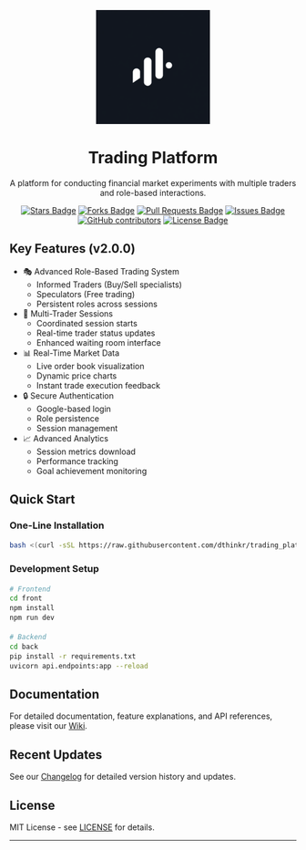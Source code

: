 <p align="center">
  <img src="front/src/assets/trading_platform_logo.png" alt="Trading Platform Logo" width="200"/>
</p>

<h1 align="center">Trading Platform</h1>

<p align="center">
  A platform for conducting financial market experiments with multiple traders and role-based interactions.
</p>

<p align="center">
  <a href="https://github.com/dthinkr/trading_platform/stargazers"><img src="https://img.shields.io/github/stars/dthinkr/trading_platform" alt="Stars Badge"/></a>
  <a href="https://github.com/dthinkr/trading_platform/network/members"><img src="https://img.shields.io/github/forks/dthinkr/trading_platform" alt="Forks Badge"/></a>
  <a href="https://github.com/dthinkr/trading_platform/pulls"><img src="https://img.shields.io/github/issues-pr/dthinkr/trading_platform" alt="Pull Requests Badge"/></a>
  <a href="https://github.com/dthinkr/trading_platform/issues"><img src="https://img.shields.io/github/issues/dthinkr/trading_platform" alt="Issues Badge"/></a>
  <a href="https://github.com/dthinkr/trading_platform/graphs/contributors"><img alt="GitHub contributors" src="https://img.shields.io/github/contributors/dthinkr/trading_platform?color=2b9348"></a>
  <a href="https://github.com/dthinkr/trading_platform/blob/master/LICENSE"><img src="https://img.shields.io/github/license/dthinkr/trading_platform?color=2b9348" alt="License Badge"/></a>
</p>

## Key Features (v2.0.0)

- 🎭 Advanced Role-Based Trading System
  - Informed Traders (Buy/Sell specialists)
  - Speculators (Free trading)
  - Persistent roles across sessions
- 👥 Multi-Trader Sessions
  - Coordinated session starts
  - Real-time trader status updates
  - Enhanced waiting room interface
- 📊 Real-Time Market Data
  - Live order book visualization
  - Dynamic price charts
  - Instant trade execution feedback
- 🔒 Secure Authentication
  - Google-based login
  - Role persistence
  - Session management
- 📈 Advanced Analytics
  - Session metrics download
  - Performance tracking
  - Goal achievement monitoring

## Quick Start

### One-Line Installation

```bash
bash <(curl -sSL https://raw.githubusercontent.com/dthinkr/trading_platform/main/trading_platform_run.sh)
```

### Development Setup

```bash
# Frontend
cd front
npm install
npm run dev

# Backend
cd back
pip install -r requirements.txt
uvicorn api.endpoints:app --reload
```

## Documentation

For detailed documentation, feature explanations, and API references, please visit our [Wiki](https://github.com/dthinkr/trading_platform/wiki).

## Recent Updates

See our [Changelog](CHANGELOG.md) for detailed version history and updates.

## License

MIT License - see [LICENSE](LICENSE) for details.

---
